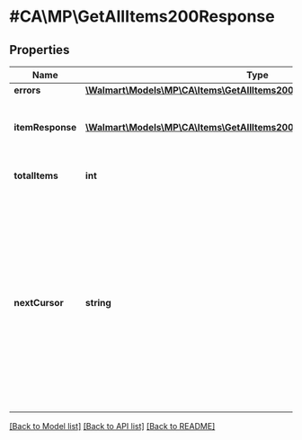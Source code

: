 # #CA\MP\GetAllItems200Response

## Properties

Name | Type | Description | Notes
------------ | ------------- | ------------- | -------------
**errors** | [**\Walmart\Models\MP\CA\Items\GetAllItems200ResponseErrorsInner[]**](GetAllItems200ResponseErrorsInner.md) |  | [optional]
**itemResponse** | [**\Walmart\Models\MP\CA\Items\GetAllItems200ResponseItemResponseInner[]**](GetAllItems200ResponseItemResponseInner.md) | Items included in the response list |
**totalItems** | **int** | Total Items for the query | [optional]
**nextCursor** | **string** | Used for pagination when more than 200 items are retrieved. The nextCursor value of the response includes a link to another GET call which retrieves the next page of results. | [optional]


[[Back to Model list]](../) [[Back to API list]](../../Api/CA/MP) [[Back to README]](../../README.md)
